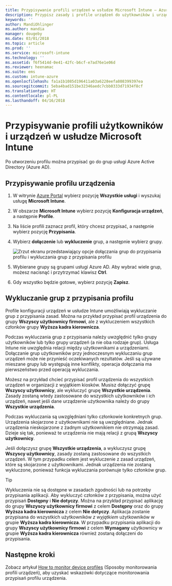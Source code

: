 ```yaml
---
title: Przypisywanie profili urządzeń w usłudze Microsoft Intune — Azure | Microsoft Docs
description: Przypisz zasady i profile urządzeń do użytkowników i urządzeń za pomocą witryny Azure Portal. Dowiedz się, jak wykluczyć grupy z przypisania profilu w usłudze Microsoft Intune.
keywords: ''
author: MandiOhlinger
ms.author: mandia
manager: dougeby
ms.date: 03/01/2018
ms.topic: article
ms.prod: ''
ms.service: microsoft-intune
ms.technology: ''
ms.assetid: f6f5414d-0e41-42fc-b6cf-e7ad76e1e06d
ms.reviewer: heenamac
ms.suite: ems
ms.custom: intune-azure
ms.openlocfilehash: fa1a1b1085d196411a03a6228eefa808399397ea
ms.sourcegitcommit: 5eba4bad151be32346aedc7cbb0333d71934f8cf
ms.translationtype: HT
ms.contentlocale: pl-PL
ms.lasthandoff: 04/16/2018
---
```

# <a name="assign-user-and-device-profiles-in-microsoft-intune"></a>Przypisywanie profili użytkowników i urządzeń w usłudze Microsoft Intune

Po utworzeniu profilu można przypisać go do grup usługi Azure Active Directory (Azure AD).

## <a name="assign-a-device-profile"></a>Przypisywanie profilu urządzenia

1. W witrynie [Azure Portal](https://portal.azure.com) wybierz pozycję **Wszystkie usługi** i wyszukaj usługę **Microsoft Intune**.
2. W obszarze **Microsoft Intune** wybierz pozycję **Konfiguracja urządzeń**, a następnie **Profile**.
3. Na liście profili zaznacz profil, który chcesz przypisać, a następnie wybierz pozycję **Przypisania**.
4. Wybierz **dołączenie** lub **wykluczenie** grup, a następnie wybierz grupy.  

    ![Zrzut ekranu przedstawiający opcje dołączania grup do przypisania profilu i wykluczania grup z przypisania profilu](./media/group-include-exclude.png)

5. Wybierane grupy są grupami usługi Azure AD. Aby wybrać wiele grup, możesz nacisnąć i przytrzymać klawisz **Ctrl**.
6. Gdy wszystko będzie gotowe, wybierz pozycję **Zapisz**.

## <a name="exclude-groups-from-a-profile-assignment"></a>Wykluczanie grup z przypisania profilu

Profile konfiguracji urządzeń w usłudze Intune umożliwiają wykluczanie grup z przypisania zasad. Można na przykład przypisać profil urządzenia do grupy **Wszyscy użytkownicy firmowi**, ale z wykluczeniem wszystkich członków grupy **Wyższa kadra kierownicza**.

Podczas wykluczania grup z przypisania należy uwzględnić tylko grupy użytkowników lub tylko grupy urządzeń (a nie oba rodzaje grup). Usługa Intune nie uwzględnia relacji między użytkownikami a urządzeniami. Dołączanie grup użytkowników przy jednoczesnym wykluczaniu grup urządzeń może nie przynieść oczekiwanych rezultatów. Jeśli są używane mieszane grupy lub występują inne konflikty, operacja dołączania ma pierwszeństwo przed operacją wykluczania.

Możesz na przykład chcieć przypisać profil urządzenia do wszystkich urządzeń w organizacji z wyjątkiem kiosków. Musisz dołączyć grupę **Wszyscy użytkownicy**, ale wykluczyć grupę **Wszystkie urządzenia**. Zasady zostaną wtedy zastosowane do wszystkich użytkowników i ich urządzeń, nawet jeśli dane urządzenie użytkownika należy do grupy **Wszystkie urządzenia**.

Podczas wykluczania są uwzględniani tylko członkowie konkretnych grup. Urządzenia skojarzone z użytkownikami nie są uwzględniane. Jednak urządzenia nieskojarzone z żadnym użytkownikiem nie otrzymają zasad. Dzieje się tak, ponieważ te urządzenia nie mają relacji z grupą **Wszyscy użytkownicy**.

Jeśli dołączysz grupę **Wszystkie urządzenia**, a wykluczysz grupę **Wszyscy użytkownicy**, zasady zostaną zastosowane do wszystkich urządzeń. W tym przypadku celem jest wykluczenie z zasad urządzeń, które są skojarzone z użytkownikami. Jednak urządzenia nie zostaną wykluczone, ponieważ funkcja wykluczania porównuje tylko członków grup.

>[!TIP]
>Wykluczenia nie są dostępne w zasadach zgodności lub na potrzeby przypisania aplikacji. Aby wykluczyć członków z przypisania, można użyć przypisań **Dostępny** i **Nie dotyczy**. Można na przykład przypisać aplikację do grupy **Wszyscy użytkownicy firmowi** z celem **Dostępny** oraz do grupy **Wyższa kadra kierownicza** z celem **Nie dotyczy**. Aplikacja zostanie przypisana do wszystkich użytkowników *z wyjątkiem* użytkowników w grupie **Wyższa kadra kierownicza**. W przypadku przypisania aplikacji do grupy **Wszyscy użytkownicy firmowi** z celem **Wymagany** użytkownicy w grupie **Wyższa kadra kierownicza** również zostaną dołączeni do przypisania.

## <a name="next-steps"></a>Następne kroki
Zobacz artykuł [How to monitor device profiles](device-profile-monitor.md) (Sposoby monitorowania profili urządzeń), aby uzyskać wskazówki dotyczące monitorowania przypisań profilu urządzenia.
